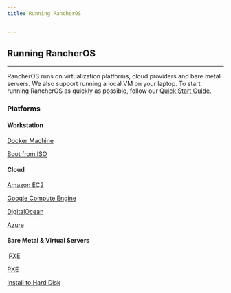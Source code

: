 ```yaml
---
title: Running RancherOS


---
```


## Running RancherOS
---

RancherOS runs on virtualization platforms, cloud providers and bare metal servers. We also support running a local VM on your laptop. To start running RancherOS as quickly as possible, follow our [Quick Start Guide]({{page.baseurl}}/quick-start-guide/).

### Platforms

#### Workstation

[Docker Machine]({{page.baseurl}}/running-rancheros/workstation/docker-machine)

[Boot from ISO]({{page.baseurl}}/running-rancheros/workstation/boot-from-iso)


#### Cloud

[Amazon EC2]({{page.baseurl}}/running-rancheros/cloud/aws)

[Google Compute Engine]({{page.baseurl}}/running-rancheros/cloud/gce)

[DigitalOcean]({{page.baseurl}}/running-rancheros/cloud/do)

[Azure]({{page.baseurl}}/running-rancheros/cloud/azure)

#### Bare Metal & Virtual Servers

[iPXE]({{page.baseurl}}/running-rancheros/server/ipxe)

[PXE]({{page.baseurl}}/running-rancheros/server/pxe)

[Install to Hard Disk]({{page.baseurl}}/running-rancheros/server/install-to-disk)

<br>
